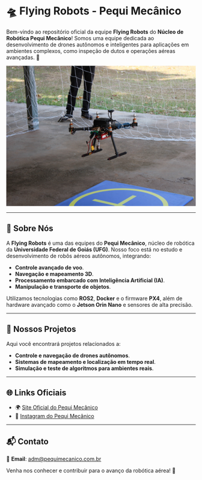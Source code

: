 # 🛸 Flying Robots - Pequi Mecânico

Bem-vindo ao repositório oficial da equipe **Flying Robots** do **Núcleo de Robótica Pequi Mecânico**! Somos uma equipe dedicada ao desenvolvimento de drones autônomos e inteligentes para aplicações em ambientes complexos, como inspeção de dutos e operações aéreas avançadas. 🚀

![drone](./drone.jpeg)

---

## 🌟 Sobre Nós

A **Flying Robots** é uma das equipes do **Pequi Mecânico**, núcleo de robótica da **Universidade Federal de Goiás (UFG)**. Nosso foco está no estudo e desenvolvimento de robôs aéreos autônomos, integrando:
- **Controle avançado de voo**.
- **Navegação e mapeamento 3D**.
- **Processamento embarcado com Inteligência Artificial (IA)**.
- **Manipulação e transporte de objetos**.

Utilizamos tecnologias como **ROS2**, **Docker** e o firmware **PX4**, além de hardware avançado como o **Jetson Orin Nano** e sensores de alta precisão.

---

## 🚀 Nossos Projetos

Aqui você encontrará projetos relacionados a:
- **Controle e navegação de drones autônomos**.
- **Sistemas de mapeamento e localização em tempo real**.
- **Simulação e teste de algoritmos para ambientes reais**.

---

## 🌐 Links Oficiais

- 🌍 [Site Oficial do Pequi Mecânico](https://pequimecanico.com.br/)
- 📸 [Instagram do Pequi Mecânico](https://www.instagram.com/pequimecanico/)

---

## 📬 Contato

📧 **Email**: adm@pequimecanico.com.br  

Venha nos conhecer e contribuir para o avanço da robótica aérea! 🚁